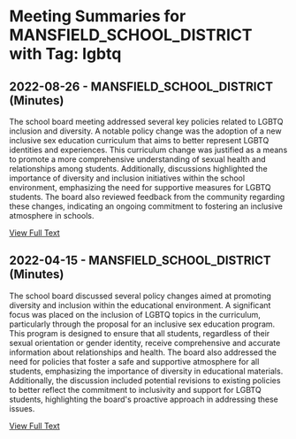 # Meeting Summaries for MANSFIELD_SCHOOL_DISTRICT with Tag: lgbtq

## 2022-08-26 - MANSFIELD_SCHOOL_DISTRICT (Minutes)

The school board meeting addressed several key policies related to LGBTQ inclusion and diversity. A notable policy change was the adoption of a new inclusive sex education curriculum that aims to better represent LGBTQ identities and experiences. This curriculum change was justified as a means to promote a more comprehensive understanding of sexual health and relationships among students. Additionally, discussions highlighted the importance of diversity and inclusion initiatives within the school environment, emphasizing the need for supportive measures for LGBTQ students. The board also reviewed feedback from the community regarding these changes, indicating an ongoing commitment to fostering an inclusive atmosphere in schools.

[View Full Text](https://raw.githubusercontent.com/VoronoiPerspectives/WashingtonStateSchoolBoardExplorer/refs/heads/main/data/countries/usa/states/wa/counties/douglas/school_boards/mansfield_school_district/2022/processed/2022-08-26-minutes.txt)

## 2022-04-15 - MANSFIELD_SCHOOL_DISTRICT (Minutes)

The school board discussed several policy changes aimed at promoting diversity and inclusion within the educational environment. A significant focus was placed on the inclusion of LGBTQ topics in the curriculum, particularly through the proposal for an inclusive sex education program. This program is designed to ensure that all students, regardless of their sexual orientation or gender identity, receive comprehensive and accurate information about relationships and health. The board also addressed the need for policies that foster a safe and supportive atmosphere for all students, emphasizing the importance of diversity in educational materials. Additionally, the discussion included potential revisions to existing policies to better reflect the commitment to inclusivity and support for LGBTQ students, highlighting the board's proactive approach in addressing these issues.

[View Full Text](https://raw.githubusercontent.com/VoronoiPerspectives/WashingtonStateSchoolBoardExplorer/refs/heads/main/data/countries/usa/states/wa/counties/douglas/school_boards/mansfield_school_district/2022/processed/2022-04-15-minutes.txt)

